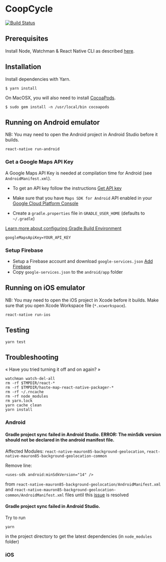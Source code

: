 CoopCycle
=========

[![Build Status](https://travis-ci.org/coopcycle/coopcycle-app.svg?branch=master)](https://travis-ci.org/coopcycle/coopcycle-app)

Prerequisites
-------------

Install Node, Watchman & React Native CLI as described [here](https://facebook.github.io/react-native/docs/getting-started.html).

Installation
------------

Install dependencies with Yarn.

```
$ yarn install
```

On MacOSX, you will also need to install [CocoaPods](https://cocoapods.org/).

```
$ sudo gem install -n /usr/local/bin cocoapods
```

Running on Android emulator
-----------------------

NB: You may need to open the Android project in Android Studio before it builds.
```
react-native run-android
```

### Get a Google Maps API Key

A Google Maps API Key is needed at compilation time for Android (see `AndroidManifest.xml`).

* To get an API key follow the instructions [Get API key](https://developers.google.com/maps/documentation/android-sdk/signup)

* Make sure that you have `Maps SDK for Android` API enabled in your [Google Cloud Platform Console](https://console.cloud.google.com/google/maps-apis)

* Create a `gradle.properties` file in `GRADLE_USER_HOME` (defaults to `~/.gradle`)

[Learn more about configuring Gradle Build Environment](https://docs.gradle.org/current/userguide/build_environment.html)

```
googleMapsApiKey=YOUR_API_KEY
```

### Setup Firebase

* Setup a Firebase account and download `google-services.json` [Add Firebase](https://firebase.google.com/docs/android/setup)
* Copy `google-services.json` to the `android/app` folder


Running on iOS emulator
-----------------------

NB: You may need to open the iOS project in Xcode before it builds.
Make sure that you open Xcode Workspace file (`*.xcworkspace`).

```
react-native run-ios
```

Testing
---------------

```
yarn test
```

Troubleshooting
---------------

« Have you tried turning it off and on again? »

```
watchman watch-del-all
rm -rf $TMPDIR/react-*
rm -rf $TMPDIR/haste-map-react-native-packager-*
rm -rf ~/.rncache
rm -rf node_modules
rm yarn.lock
yarn cache clean
yarn install
```

### Android

#### Gradle project sync failed in Android Studio. ERROR: The minSdk version should not be declared in the android manifest file.
Affected Modules: `react-native-mauron85-background-geolocation`, `react-native-mauron85-background-geolocation-common`

Remove line:
```
<uses-sdk android:minSdkVersion="14" />
```
from `react-native-mauron85-background-geolocation/AndroidManifest.xml` and `react-native-mauron85-background-geolocation-common/AndroidManifest.xml` files until this [issue](https://github.com/mauron85/react-native-background-geolocation/issues/357) is resolved

#### Gradle project sync failed in Android Studio.
Try to run
```
yarn
```
in the project directory to get the latest dependencies (in `node_modules` folder)

### iOS

